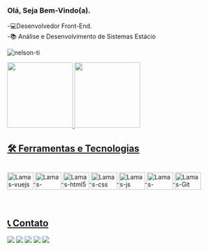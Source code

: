 ### Olá, Seja Bem-Vindo(a). 
-💻Desenvolvedor Front-End.<br>
-📚 Análise e Desenvolvimento de Sistemas Estácio<br>
<p align="left"> <img src="https://komarev.com/ghpvc/?username=nelson-ti&label=Profile%20views&color=0e75b6&style=flat" alt="nelson-ti" /> </p>

<div>
  <a href="https://github.com/nelson-ti">
  <img height="150em" src="https://github-readme-stats.vercel.app/api?username=Nelson-ti&show_icons=true&theme=dark"/>
  <img height="150em" src="https://github-readme-stats.vercel.app/api/top-langs/?username=Nelson-ti&layout=compact&langs_count=7&theme=dark"/>
</div>

## 🛠️ Ferramentas e Tecnologias

<div style="display: inline_block"><br>
  <img align="center" alt="Lamas-vuejs" height="40" width="60" src="https://cdn.jsdelivr.net/gh/devicons/devicon/icons/vuejs/vuejs-original-wordmark.svg" />      
  <img align="center" alt="Lamas-vuetify" height="40" width="60" src="https://cdn.jsdelivr.net/gh/devicons/devicon/icons/vuetify/vuetify-original.svg" />
  <img align="center" alt="Lamas-html5" height="40" width="60" src="https://cdn.jsdelivr.net/gh/devicons/devicon/icons/html5/html5-plain-wordmark.svg" />
  <img align="center" alt="Lamas-css" height="40" width="60" src="https://cdn.jsdelivr.net/gh/devicons/devicon/icons/css3/css3-plain-wordmark.svg" />
  <img align="center" alt="Lamas-js" height="40" width="60" src="https://cdn.jsdelivr.net/gh/devicons/devicon/icons/javascript/javascript-plain.svg" />       
 <img align="center" alt="Lamas-typescript" height="40" width="60" src= "https://cdn.jsdelivr.net/gh/devicons/devicon/icons/typescript/typescript-original.svg" />
 <img align="center" alt="Lamas-Git" height="40" width="60" src= "https://cdn.jsdelivr.net/gh/devicons/devicon/icons/git/git-original.svg" />
</div>

<br>
<br>

## 📞 Contato
<div> 
    <a href="https://www.linkedin.com/in/nelson-marques-5764a5191/" target="_blank">
    <img src="https://img.shields.io/badge/-LinkedIn-%230077B5?style=for-the-badge&logo=linkedin&logoColor=white" target="_blank"></a> 
    <a href="https://t.me/Nelsontaveira" target="_blank">
    <img src="https://img.shields.io/badge/Telegram-2CA5E0?style=for-the-badge&logo=telegram&logoColor=white" target="_blank"></a> 
     <a href="https://wa.me/5521966210600" target="_blank">
    <img src="https://img.shields.io/badge/WhatsApp-25D366?style=for-the-badge&logo=whatsapp&logoColor=white" target="_blank"></a> 
    <a href="https://www.instagram.com/1nelsonmarques/" target="_blank">
    <img src="https://img.shields.io/badge/-Instagram-%23E4405F?style=for-the-badge&logo=instagram&logoColor=white" target="_blank"></a>
    <a href = "mailto:nelson.taveira.ti@gmail.com">
    <img src="https://img.shields.io/badge/-Hotmail-%23333?style=for-the-badge&logo=hotmail&logoColor=white" target="_blank"></a>
    
  </div> 
    
  <br>
